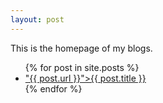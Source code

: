 ```yaml
---
layout: post
---
```

This is the homepage of my blogs.
<ul>
  {% for post in site.posts %}
    <li>
      <a href="/amitoj-blogs/">"{{ post.url }}">{{ post.title }}</a>
    </li>
  {% endfor %}
</ul>
